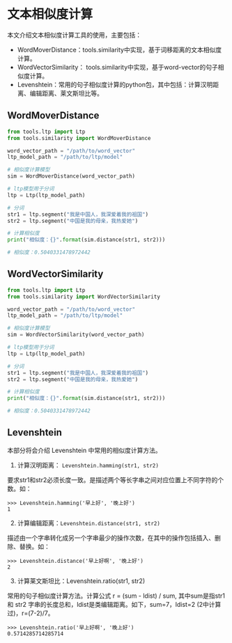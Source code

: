 # 文本相似度计算

本文介绍文本相似度计算工具的使用，主要包括：
* WordMoverDistance：tools.similarity中实现，基于词移距离的文本相似度计算。
* WordVectorSimilarity： tools.similarity中实现，基于word-vector的句子相似度计算。
* Levenshtein：常用的句子相似度计算的python包，其中包括：计算汉明距离、编辑距离、莱文斯坦比等。

## WordMoverDistance



```python
from tools.ltp import Ltp
from tools.similarity import WordMoverDistance

word_vector_path = "/path/to/word_vector"
ltp_model_path = "/path/to/ltp/model"

# 相似度计算模型
sim = WordMoverDistance(word_vector_path)

# ltp模型用于分词
ltp = Ltp(ltp_model_path)

# 分词
str1 = ltp.segment("我是中国人，我深爱着我的祖国")
str2 = ltp.segment("中国是我的母亲，我热爱她")

# 计算相似度
print("相似度：{}".format(sim.distance(str1, str2)))

# 相似度：0.5040331478972442
```

## WordVectorSimilarity



```python
from tools.ltp import Ltp
from tools.similarity import WordVectorSimilarity

word_vector_path = "/path/to/word_vector"
ltp_model_path = "/path/to/ltp/model"

# 相似度计算模型
sim = WordVectorSimilarity(word_vector_path)

# ltp模型用于分词
ltp = Ltp(ltp_model_path)

# 分词
str1 = ltp.segment("我是中国人，我深爱着我的祖国")
str2 = ltp.segment("中国是我的母亲，我热爱她")

# 计算相似度
print("相似度：{}".format(sim.distance(str1, str2)))

# 相似度：0.5040331478972442
```

## Levenshtein

本部分将会介绍 Levenshtein 中常用的相似度计算方法。

1. 计算汉明距离： ```Levenshtein.hamming(str1, str2)```

要求str1和str2必须长度一致。是描述两个等长字串之间对应位置上不同字符的个数。如：

```
>>> Levenshtein.hamming('早上好', '晚上好')
1
```

2. 计算编辑距离：```Levenshtein.distance(str1, str2)```

描述由一个字串转化成另一个字串最少的操作次数，在其中的操作包括插入、删除、替换。如：

```
>>> Levenshtein.distance('早上好啊', '晚上好')
2
```

3. 计算莱文斯坦比：Levenshtein.ratio(str1, str2)

常用的句子相似度计算方法。计算公式 r = (sum - ldist) / sum, 其中sum是指str1 和 str2 字串的长度总和，ldist是类编辑距离。如下，sum=7，ldist=2 (2中计算过)，r=(7-2)/7。

```
>>> Levenshtein.ratio('早上好啊', '晚上好')
0.5714285714285714
```


